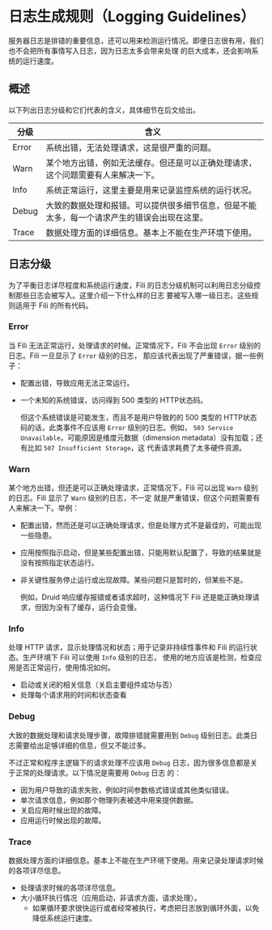 日志生成规则（Logging Guidelines）
=================================

服务器日志是排错的重要信息，还可以用来检测运行情况。即便日志很有用，我们也不会把所有事情写入日志，因为日志太多会带来处理
的巨大成本，还会影响系统的运行速度。

概述
----

以下列出日志分级和它们代表的含义，具体细节在后文给出。

| 分级  | 含义                                                                                        |
| ----- | ------------------------------------------------------------------------------------------- |
| Error | 系统出错，无法处理请求，这是很严重的问题。                                                  |
| Warn  | 某个地方出错，例如无法缓存。但还是可以正确处理请求，这个问题需要有人来解决一下。            |
| Info  | 系统正常运行，这里主要是用来记录监控系统的运行状况。                                        |
| Debug | 大致的数据处理和报错。可以提供很多细节信息，但是不能太多，每一个请求产生的错误会出现在这里。|
| Trace | 数据处理方面的详细信息。基本上不能在生产环境下使用。                                        |

日志分级
--------

为了平衡日志详尽程度和系统运行速度，Fili 的日志分级机制可以利用日志分级控制那些日志会被写入。这里介绍一下什么样的日志
要被写入哪一级日志。这些规则适用于 Fili 的所有代码。

### Error

当 Fili 无法正常运行，处理请求的时候。正常情况下，Fili 不会出现 `Error` 级别的日志。Fili 一旦显示了 `Error` 级别的日志，
那应该代表出现了严重错误，据一些例子：

- 配置出错，导致应用无法正常运行。
- 一个未知的系统错误，访问得到 500 类型的 HTTP状态码。
  
  但这个系统错误是可能发生，而且不是用户导致的的 500 类型的 HTTP状态码的话，此类事件不应该用 `Error` 级别的日志。例如，
  `503 Service Unavailable`，可能原因是维度元数据（dimension metadata）没有加载；还有比如 `507 Insufficient Storage`，这
  代表请求耗费了太多硬件资源。

### Warn

某个地方出错，但还是可以正确处理请求，正常情况下，Fili 可以出现 `Warn` 级别的日志。Fili 显示了 `Warn` 级别的日志，不一定
就是严重错误，但这个问题需要有人来解决一下。举例：

- 配置出错，然而还是可以正确处理请求，但是处理方式不是最佳的，可能出现一些隐患。
- 应用按照指示启动，但是某些配置出错，只能用默认配置了，导致的结果就是没有按照指定状态运行。
- 非关键性服务停止运行或出现故障。某些问题只是暂时的，但某些不是。

  例如，Druid 响应缓存报错或者请求超时，这种情况下 Fili 还是能正确处理请求，但因为没有了缓存，运行会变慢。

### Info

处理 HTTP 请求，显示处理情况和状态；用于记录非持续性事件和 Fili 的运行状态。生产环境下 Fili 可以使用 `Info` 级别的日志，
使用的地方应该是检测，检查应用是否正常运行，使用情况如何。

- 启动或关闭的相关信息（关启主要组件成功与否）
- 处理每个请求用的时间和状态查看

### Debug

大致的数据处理和请求处理步骤，故障排错就需要用到 `Debug` 级别日志。此类日志需要给出足够详细的信息，但又不能过多。

不过正常和程序主逻辑下的请求处理不应该用 `Debug` 日志，因为很多信息都是关于正常的处理请求。以下情况是需要用 `Debug` 日志
的：

- 因为用户导致的请求失败，例如时间参数格式错误或其他类似错误。
- 单次请求信息，例如那个物理列表被选中用来提供数据。
- 关启应用时候出现的故障。
- 应用运行时候出现的故障。

### Trace

数据处理方面的详细信息。基本上不能在生产环境下使用。用来记录处理请求时候的各项详尽信息。

- 处理请求时候的各项详尽信息。
- 大小循环执行情况（应用启动，非请求方面，请求处理）。
    - 如果循环要求很快运行或者经常被执行，考虑把日志放到循环外面，以免降低系统运行速度。
